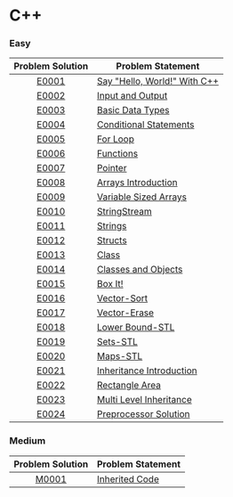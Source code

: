 # C++

### Easy

|Problem Solution|Problem Statement|
|:--------------:|-----------------|
|[E0001]|[Say "Hello, World!" With C++]|
|[E0002]|[Input and Output]|
|[E0003]|[Basic Data Types]|
|[E0004]|[Conditional Statements]|
|[E0005]|[For Loop]|
|[E0006]|[Functions]|
|[E0007]|[Pointer]|
|[E0008]|[Arrays Introduction]|
|[E0009]|[Variable Sized Arrays]|
|[E0010]|[StringStream]|
|[E0011]|[Strings]|
|[E0012]|[Structs]|
|[E0013]|[Class]|
|[E0014]|[Classes and Objects]|
|[E0015]|[Box It!]|
|[E0016]|[Vector-Sort]|
|[E0017]|[Vector-Erase]|
|[E0018]|[Lower Bound-STL]|
|[E0019]|[Sets-STL]|
|[E0020]|[Maps-STL]|
|[E0021]|[Inheritance Introduction]|
|[E0022]|[Rectangle Area]|
|[E0023]|[Multi Level Inheritance]|
|[E0024]|[Preprocessor Solution]|

### Medium

|Problem Solution|Problem Statement|
|:--------------:|-----------------|
|[M0001]|[Inherited Code]|

[//]: # (Easy)

[E0001]: Easy/E0001.cpp
[Say "Hello, World!" With C++]: https://www.hackerrank.com/challenges/cpp-hello-world/problem

[E0002]: Easy/E0002.cpp
[Input and Output]: https://www.hackerrank.com/challenges/cpp-input-and-output/problem

[E0003]: Easy/E0003.cpp
[Basic Data Types]: https://www.hackerrank.com/challenges/c-tutorial-basic-data-types/problem

[E0004]: Easy/E0004.cpp
[Conditional Statements]: https://www.hackerrank.com/challenges/c-tutorial-conditional-if-else/problem

[E0005]: Easy/E0005.cpp
[For Loop]: https://www.hackerrank.com/challenges/c-tutorial-for-loop/problem

[E0006]: Easy/E0006.cpp
[Functions]: https://www.hackerrank.com/challenges/c-tutorial-functions/problem

[E0007]: Easy/E0007.cpp
[Pointer]: https://www.hackerrank.com/challenges/c-tutorial-pointer/problem

[E0008]: Easy/E0008.cpp
[Arrays Introduction]: https://www.hackerrank.com/challenges/arrays-introduction/problem

[E0009]: Easy/E0009.cpp
[Variable Sized Arrays]: https://www.hackerrank.com/challenges/variable-sized-arrays/problem

[E0010]: Easy/E0010.cpp
[StringStream]: https://www.hackerrank.com/challenges/c-tutorial-stringstream/problem

[E0011]: Easy/E0011.cpp
[Strings]: https://www.hackerrank.com/challenges/c-tutorial-strings/problem

[E0012]: Easy/E0012.cpp
[Structs]: https://www.hackerrank.com/challenges/c-tutorial-struct/problem

[E0013]: Easy/E0013.cpp
[Class]: https://www.hackerrank.com/challenges/c-tutorial-class/problem

[E0014]: Easy/E0014.cpp
[Classes and Objects]: https://www.hackerrank.com/challenges/classes-objects/problem

[E0015]: Easy/E0015.cpp
[Box It!]: https://www.hackerrank.com/challenges/box-it/problem

[E0016]: Easy/E0016.cpp
[Vector-Sort]: https://www.hackerrank.com/challenges/vector-sort/problem

[E0017]: Easy/E0017.cpp
[Vector-Erase]: https://www.hackerrank.com/challenges/vector-erase/problem

[E0018]: Easy/E0018.cpp
[Lower Bound-STL]: https://www.hackerrank.com/challenges/cpp-lower-bound/problem

[E0019]: Easy/E0019.cpp
[Sets-STL]: https://www.hackerrank.com/challenges/cpp-sets/problem

[E0020]: Easy/E0020.cpp
[Maps-STL]: https://www.hackerrank.com/challenges/cpp-maps/problem

[E0021]: Easy/E0021.cpp
[Inheritance Introduction]: https://www.hackerrank.com/challenges/inheritance-introduction/problem

[E0022]: Easy/E0022.cpp
[Rectangle Area]: https://www.hackerrank.com/challenges/rectangle-area/problem

[E0023]: Easy/E0023.cpp
[Multi Level Inheritance]: https://www.hackerrank.com/challenges/multi-level-inheritance-cpp/problem

[E0024]: Easy/E0024.cpp
[Preprocessor Solution]: https://www.hackerrank.com/challenges/preprocessor-solution/problem

[//]: # (Medium)

[M0001]: Medium/M0001.cpp
[Inherited Code]: https://www.hackerrank.com/challenges/inherited-code/problem

[//]: # (EOF)